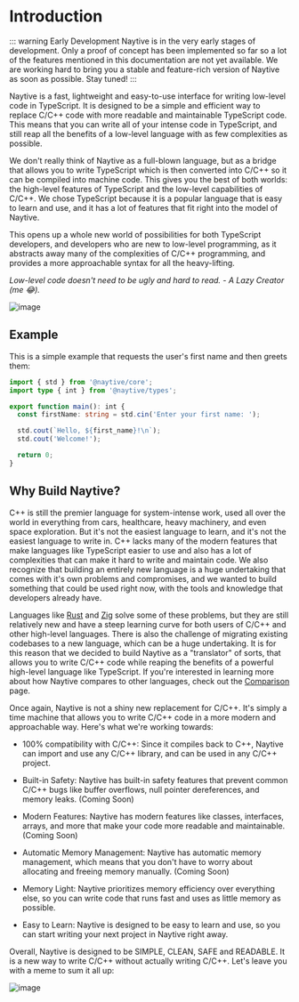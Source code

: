 # Introduction

::: warning Early Development
Naytive is in the very early stages of development. Only a proof of concept has been implemented so far so a lot of the features mentioned in this documentation are not yet available. We are working hard to bring you a stable and feature-rich version of Naytive as soon as possible. Stay tuned!
:::

Naytive is a fast, lightweight and easy-to-use interface for writing low-level code in TypeScript. It is designed to be a simple and efficient way to replace C/C++ code with more readable and maintainable TypeScript code. This means that you can write all of your intense code in TypeScript, and still reap all the benefits of a low-level language with as few complexities as possible.

We don't really think of Naytive as a full-blown language, but as a bridge that allows you to write TypeScript which is then converted into C/C++ so it can be compiled into machine code. This gives you the best of both worlds: the high-level features of TypeScript and the low-level capabilities of C/C++. We chose TypeScript because it is a popular language that is easy to learn and use, and it has a lot of features that fit right into the model of Naytive.

This opens up a whole new world of possibilities for both TypeScript developers, and developers who are new to low-level programming, as it abstracts away many of the complexities of C/C++ programming, and provides a more approachable syntax for all the heavy-lifting.

*Low-level code doesn't need to be ugly and hard to read. - A Lazy Creator (me 😂).*

![image](https://github.com/user-attachments/assets/f2c3070d-8838-4cf0-a392-82008464027b)

## Example

This is a simple example that requests the user's first name and then greets them:

```typescript
import { std } from '@naytive/core';
import type { int } from '@naytive/types';

export function main(): int {
  const firstName: string = std.cin('Enter your first name: ');

  std.cout(`Hello, ${first_name}!\n`);
  std.cout('Welcome!');

  return 0;
}
```

## Why Build Naytive?

C++ is still the premier language for system-intense work, used all over the world in everything from cars, healthcare, heavy machinery, and even space exploration. But it's not the easiest language to learn, and it's not the easiest language to write in. C++ lacks many of the modern features that make languages like TypeScript easier to use and also has a lot of complexities that can make it hard to write and maintain code. We also recognize that building an entirely new language is a huge undertaking that comes with it's own problems and compromises, and we wanted to build something that could be used right now, with the tools and knowledge that developers already have.

Languages like [Rust](https://www.rust-lang.org/) and [Zig](https://ziglang.org/) solve some of these problems, but they are still relatively new and have a steep learning curve for both users of C/C++ and other high-level languages. There is also the challenge of migrating existing codebases to a new language, which can be a huge undertaking. It is for this reason that we decided to build Naytive as a "translator" of sorts, that allows you to write C/C++ code while reaping the benefits of a powerful high-level language like TypeScript. If you're interested in learning more about how Naytive compares to other languages, check out the [Comparison](/docs/intro/comparison) page.

Once again, Naytive is not a shiny new replacement for C/C++. It's simply a time machine that allows you to write C/C++ code in a more modern and approachable way. Here's what we're working towards:

- 100% compatibility with C/C++: Since it compiles back to C++, Naytive can import and use any C/C++ library, and can be used in any C/C++ project.

- Built-in Safety: Naytive has built-in safety features that prevent common C/C++ bugs like buffer overflows, null pointer dereferences, and memory leaks. (Coming Soon)

- Modern Features: Naytive has modern features like classes, interfaces, arrays, and more that make your code more readable and maintainable. (Coming Soon)

- Automatic Memory Management: Naytive has automatic memory management, which means that you don't have to worry about allocating and freeing memory manually. (Coming Soon)

- Memory Light: Naytive prioritizes memory efficiency over everything else, so you can write code that runs fast and uses as little memory as possible.

- Easy to Learn: Naytive is designed to be easy to learn and use, so you can start writing your next project in Naytive right away.

Overall, Naytive is designed to be SIMPLE, CLEAN, SAFE and READABLE. It is a new way to write C/C++ without actually writing C/C++. Let's leave you with a meme to sum it all up:

![image](https://github.com/user-attachments/assets/388b01c6-a688-4d75-8732-3f671681f744)
